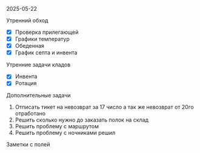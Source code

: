 2025-05-22


Утренний обход

- [x] Проверка прилегающей
- [x] Графики температур
- [x] Обеденная
- [x] График септа и инвента

Утренние задачи кладов
- [x] Инвента
- [x] Ротация

Дополнительные задачи

1. Отписать тикет на невозврат за 17 число а так же невозврат от 20го отработано
2. Решить сколько нужно до заказать полок на склад
3. Решить проблему с маршрутом 
4. Решить проблему с ночниками решил

Заметки с полей

  